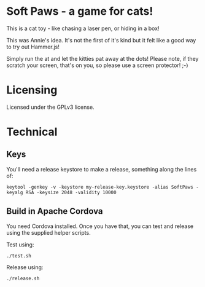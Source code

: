 Soft Paws - a game for cats!
============================

This is a cat toy - like chasing a laser pen, or hiding in a box!

This was Annie's idea. It's not the first of it's kind but it felt like a good way to try out Hammer.js!

Simply run the at and let the kitties pat away at the dots! Please note, if they scratch your screen, that's on you, so please use a screen protector! ;-)

Licensing
=========

Licensed under the GPLv3 license.

Technical
=========

Keys
----

You'll need a release keystore to make a release, something along the lines of:

    keytool -genkey -v -keystore my-release-key.keystore -alias SoftPaws -keyalg RSA -keysize 2048 -validity 10000

Build in Apache Cordova
-----------------------

You need Cordova installed. Once you have that, you can test and release using the supplied helper scripts.

Test using:

    ./test.sh

Release using:

    ./release.sh
